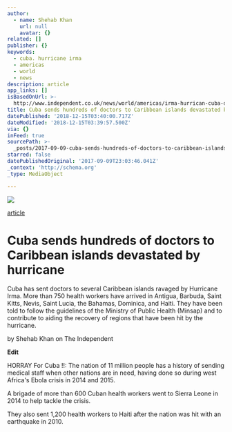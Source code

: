 ```yaml
---
author:
  - name: Shehab Khan
    url: null
    avatar: {}
related: []
publisher: {}
keywords:
  - cuba. hurricane irma
  - americas
  - world
  - news
description: article
app_links: []
isBasedOnUrl: >-
  http://www.independent.co.uk/news/world/americas/irma-hurrican-cuba-doctors-carribbean-islands-sends-hundreds-castro-a7938171.html
title: Cuba sends hundreds of doctors to Caribbean islands devastated by hurricane
datePublished: '2018-12-15T03:40:00.717Z'
dateModified: '2018-12-15T03:39:57.500Z'
via: {}
inFeed: true
sourcePath: >-
  _posts/2017-09-09-cuba-sends-hundreds-of-doctors-to-caribbean-islands-devastat.md
starred: false
datePublishedOriginal: '2017-09-09T23:03:46.041Z'
_context: 'http://schema.org'
_type: MediaObject

---
```

![](https://the-grid-user-content.s3-us-west-2.amazonaws.com/e37609d0-a553-400b-8c7c-3ccef55ff32e.jpg)

[article][0]

# Cuba sends hundreds of doctors to Caribbean islands devastated by hurricane

Cuba has sent doctors to several Caribbean islands ravaged by Hurricane Irma. More than 750 health workers have arrived in Antigua, Barbuda, Saint Kitts, Nevis, Saint Lucia, the Bahamas, Dominica, and Haiti. They have been told to follow the guidelines of the Ministry of Public Health (Minsap) and to contribute to aiding the recovery of regions that have been hit by the hurricane.

by Shehab Khan on The Independent

**Edit**

HORRAY For Cuba !!: The nation of 11 million people has a history of sending medical staff when other nations are in need, having done so during west Africa's Ebola crisis in 2014 and 2015\.

A brigade of more than 600 Cuban health workers went to Sierra Leone in 2014 to help tackle the crisis.

They also sent 1,200 health workers to Haiti after the nation was hit with an earthquake in 2010\.

[0]: http://www.independent.co.uk/news/world/americas/irma-hurrican-cuba-doctors-carribbean-islands-sends-hundreds-castro-a7938171.html